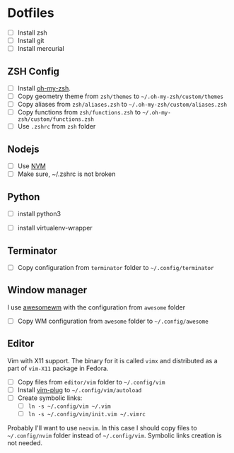 Dotfiles
========

- [ ] Install zsh
- [ ] Install git
- [ ] Install mercurial

ZSH Config
----------

- [ ] Install [oh-my-zsh](https://github.com/robbyrussell/oh-my-zsh).
- [ ] Copy geometry theme from `zsh/themes` to `~/.oh-my-zsh/custom/themes`
- [ ] Copy aliases from `zsh/aliases.zsh` to `~/.oh-my-zsh/custom/aliases.zsh`
- [ ] Copy functions from `zsh/functions.zsh` to `~/.oh-my-zsh/custom/functions.zsh`
- [ ] Use `.zshrc` from `zsh` folder

Nodejs
------

- [ ] Use [NVM](https://github.com/creationix/nvm)
- [ ] Make sure, ~/.zshrc is not broken

Python
------

- [ ] install python3
- [ ] install virtualenv-wrapper


Terminator
----------

- [ ] Copy configuration from `terminator` folder to `~/.config/terminator`

Window manager
--------------

I use [awesomewm](https://awesome.naquadah.org/) with the configuration from `awesome` folder

- [ ] Copy WM configuration from `awesome` folder to `~/.config/awesome`

Editor
------

Vim with X11 support. The binary for it is called `vimx` and distributed as a part of `vim-X11` package in Fedora.

- [ ] Copy files from `editor/vim` folder to `~/.config/vim`
- [ ] Install [vim-plug](https://github.com/junegunn/vim-plug) to `~/.config/vim/autoload`
- [ ] Create symbolic links:
  - [ ] `ln -s ~/.config/vim ~/.vim`
  - [ ] `ln -s ~/.config/vim/init.vim ~/.vimrc`

Probably I'll want to use `neovim`. In this case I should copy files to `~/.config/nvim` folder instead of `~/.config/vim`. Symbolic links creation is not needed.
